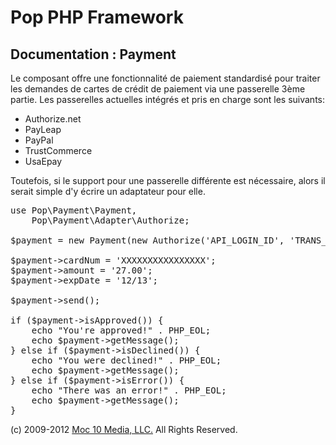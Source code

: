 Pop PHP Framework
=================

Documentation : Payment
-----------------------

Le composant offre une fonctionnalité de paiement standardisé pour traiter les demandes de cartes de crédit de paiement via une passerelle 3ème partie. Les passerelles actuelles intégrés et pris en charge sont les suivants:

* Authorize.net
* PayLeap
* PayPal
* TrustCommerce
* UsaEpay

Toutefois, si le support pour une passerelle différente est nécessaire, alors il serait simple d'y écrire un adaptateur pour elle.


<pre>
use Pop\Payment\Payment,
    Pop\Payment\Adapter\Authorize;

$payment = new Payment(new Authorize('API_LOGIN_ID', 'TRANS_KEY', Payment::TEST));

$payment->cardNum = 'XXXXXXXXXXXXXXXX';
$payment->amount = '27.00';
$payment->expDate = '12/13';

$payment->send();

if ($payment->isApproved()) {
    echo "You're approved!" . PHP_EOL;
    echo $payment->getMessage();
} else if ($payment->isDeclined()) {
    echo "You were declined!" . PHP_EOL;
    echo $payment->getMessage();
} else if ($payment->isError()) {
    echo "There was an error!" . PHP_EOL;
    echo $payment->getMessage();
}
</pre>

(c) 2009-2012 [Moc 10 Media, LLC.](http://www.moc10media.com) All Rights Reserved.
